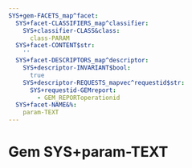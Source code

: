 ```yaml
---
SYS+gem-FACETS_map^facet:
  SYS+facet-CLASSIFIERS_map^classifier:
    SYS+classifier-CLASS&class:
      class-PARAM
  SYS+facet-CONTENT$str:
    ''
  SYS+facet-DESCRIPTORS_map^descriptor:
    SYS+descriptor-INVARIANT$bool:
      true
    SYS+descriptor-REQUESTS_mapvec^requestid$str:
      SYS+requestid-GEMreport:
        - GEM_REPORToperationid
  SYS+facet-NAME&%:
    param-TEXT
---
```

# Gem SYS+param-TEXT

